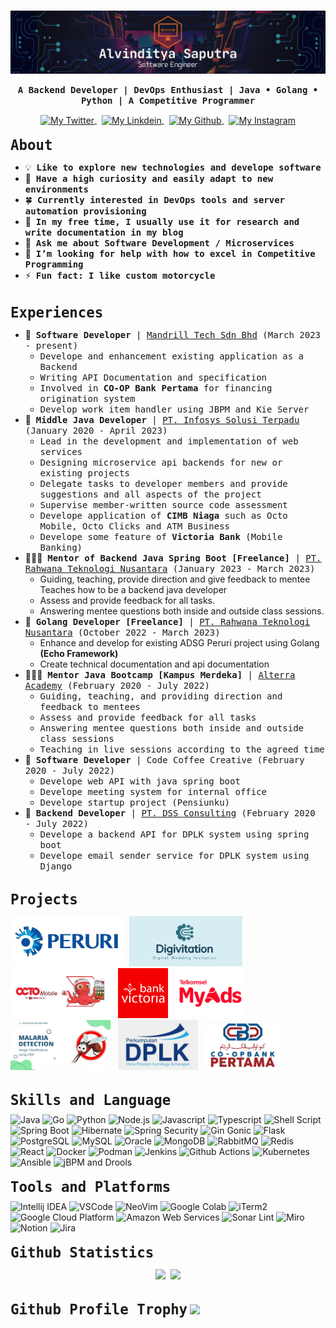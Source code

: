 # 


[![Alvinditya Saputra](/images/about/banner.png)](https://piinalpin.com/)
<p align="center"><b align="center"><samp> A Backend Developer | DevOps Enthusiast | Java &#x2022; Golang &#x2022; Python | A Competitive Programmer </samp></b></p>

<div align="center">
  <a href="https://twitter.com/piinalpin">
    <img align="center" alt="My Twitter" height="25px" width="100px" src="https://img.shields.io/badge/Twitter-1DA1F2?style=for-the-badge&logo=Twitter&logoColor=white" />
  </a>
  &nbsp;
  <a href="https://www.linkedin.com/in/piinalpin/">
    <img align="center" alt="My Linkdein" height="25px" width="100px" src="https://img.shields.io/badge/Linkedin-0A66C2?style=for-the-badge&logo=Linkedin&logoColor=white" />
  </a>
  &nbsp;
  <a href="https://github.com/piinalpin">
    <img align="center" alt="My Github" height="25px" width="100px" src="https://img.shields.io/badge/Github-181717?style=for-the-badge&logo=Github&logoColor=white" />
  </a>
  &nbsp;
  <a href="https://www.instagram.com/piinalpin/">
    <img align="center" alt="My Instagram" height="25px" width="100px" src="https://img.shields.io/badge/Instagram-E4405F?style=for-the-badge&logo=instagram&logoColor=white" />
  </a>
</div>

<br>
<b style="font-size: 1.4rem;"><samp>About</samp></b>

- 💡 &nbsp;<samp><b>Like to explore new technologies and develope software</b></samp>
- 🔭 &nbsp;<samp><b>Have a high curiosity and easily adapt to new environments</b></samp>
- 🍀 &nbsp;<samp><b>Currently interested in DevOps tools and server automation provisioning</b></samp>
- 📔 &nbsp;<samp><b>In my free time, I usually use it for research and write documentation in my blog</b></samp>
- 💬 &nbsp;<samp><b>Ask me about Software Development / Microservices</b></samp>
- 🤔 &nbsp;<samp><b>I’m looking for help with how to excel in Competitive Programming</b></samp>
- ⚡ &nbsp;<samp><b>Fun fact: I like custom motorcycle</b>

<br>
<b style="font-size: 1.4rem;"><samp>Experiences</samp></b>

- 💼 &nbsp;<samp><b>Software Developer</b> | [Mandrill Tech Sdn Bhd](https://www.mandrill.com.my/) (March 2023 - present)</samp>
    -  <samp>Develope and enhancement existing application as a Backend</samp>
    -  <samp>Writing API Documentation and specification</samp>
    -  <samp>Involved in <b>CO-OP Bank Pertama</b> for financing origination system</samp>
    -  <samp>Develop work item handler using JBPM and Kie Server</samp>
- 👷 &nbsp;<samp><b>Middle Java Developer</b> | [PT. Infosys Solusi Terpadu](https://ist.id) (January 2020 - April 2023)</samp>
  -  <samp>Lead in the development and implementation of web services</samp>
  - <samp>Designing microservice api backends for new or existing projects</samp>
  - <samp>Delegate tasks to developer members and provide suggestions and all aspects of the project</samp>
  - <samp>Supervise member-written source code assessment</samp>
  - <samp>Develope application of <b>CIMB Niaga</b> such as Octo Mobile, Octo Clicks and ATM Business</samp>
  - <samp>Develope some feature of <b>Victoria Bank</b> (Mobile Banking)</samp>
- 👨🏻‍🏫 &nbsp;<samp><b>Mentor of Backend Java Spring Boot [Freelance]</b> | [PT. Rahwana Teknologi Nusantara](https://rawlabs.id) (January 2023 - March 2023)</samp>
  - Guiding, teaching, provide direction and give feedback to mentee Teaches how to be a backend java developer
  - Assess and provide feedback for all tasks.
  - Answering mentee questions both inside and outside class sessions.
- 👷 &nbsp;<samp><b>Golang Developer [Freelance]</b> | [PT. Rahwana Teknologi Nusantara](https://rawlabs.id) (October 2022 - March 2023)</samp>
  - Enhance and develop for existing ADSG Peruri project using Golang **(Echo Framework)**
  - Create technical documentation and api documentation
- 👨🏻‍🏫 &nbsp;<samp><b>Mentor Java Bootcamp [Kampus Merdeka]</b> | [Alterra Academy](https://academy.alterra.id) (February 2020 - July 2022)</samp>
  - <samp>Guiding, teaching, and providing direction and feedback to mentees</samp>
  - <samp>Assess and provide feedback for all tasks</samp>
  - <samp>Answering mentee questions both inside and outside class sessions</samp>
  - <samp>Teaching in live sessions according to the agreed time</samp>
- 💼 &nbsp;<samp><b>Software Developer</b> | Code Coffee Creative (February 2020 - July 2022)</samp>
  - <samp>Develope web API with java spring boot</samp>
  - <samp>Develope meeting system for internal office</samp>
  - <samp>Develope startup project (Pensiunku)</samp>
- 💼 &nbsp;<samp><b>Backend Developer</b> | [PT. DSS Consulting](https://dssconsulting.id) (February 2020 - July 2022)</samp>
  - <samp>Develope a backend API for DPLK system using spring boot</samp>
  - <samp>Develope email sender service for DPLK system using Django</samp>

<br>
<b style="font-size: 1.4rem;"><samp>Projects</samp></b>
<p align="left">
  <img height="80px" src="/images/about/peruri-logo.jpg"/>&nbsp;&nbsp;
  <img height="80px" src="/images/about/digivitation-logo.png"/>&nbsp;&nbsp;
  <img height="80px" src="/images/about/octomobile-logo.jpg"/>&nbsp;&nbsp;
  <img height="80px" src="/images/about/bank-victoria-logo.jpg"/>&nbsp;&nbsp;
  <img height="80px" src="/images/about/myads-logo.jpg"/>&nbsp;&nbsp;
  <img height="80px" src="/images/about/thesis-project-malaria-detection.jpg"/>&nbsp;&nbsp;
  <img height="80px" src="/images/about/dplk-logo.jpg"/>&nbsp;&nbsp;
  <img height="80px" src="/images/about/cbp.png"/>&nbsp;&nbsp;
</p>

<br>
<b style="font-size: 1.4rem;"><samp>Skills and Language</samp></b>

<div>
    <img src="https://img.shields.io/badge/Java-ED8B00?style=for-the-badge&logo=spring&logoColor=white" alt="Java" style="margin-top:10px;"/>
    <img src="https://img.shields.io/badge/Go-00ADD8?style=for-the-badge&logo=go&logoColor=white" alt="Go"/>
    <img src="https://img.shields.io/badge/Python-3776AB?style=for-the-badge&logo=python&logoColor=white" alt="Python"/>
    <img src="https://img.shields.io/badge/Node.js-43853D?style=for-the-badge&logo=node.js&logoColor=white" alt="Node.js"/>
    <img src="https://img.shields.io/badge/JavaScript-F7DF1E?style=for-the-badge&logo=javascript&logoColor=black" alt="Javascript"/>
    <img src="https://img.shields.io/badge/TypeScript-007ACC?style=for-the-badge&logo=typescript&logoColor=white" alt="Typescript"/>
    <img src="https://img.shields.io/badge/Shell_Script-121011?style=for-the-badge&logo=gnu-bash&logoColor=white" alt="Shell Script"/>
    <img src="https://img.shields.io/badge/SpringBoot-6DB33F?style=for-the-badge&logo=spring&logoColor=white" alt="Spring Boot"/>
    <img src="https://img.shields.io/badge/Hibernate-59666C?style=for-the-badge&logo=Hibernate&logoColor=white" alt="Hibernate"/>
    <img src="https://img.shields.io/badge/Spring_Security-6DB33F?style=for-the-badge&logo=Spring-Security&logoColor=white" alt="Spring Security"/>
    <img src="https://img.shields.io/badge/Gin_Gonic-00ADD8?style=for-the-badge&logo=Go&logoColor=white" alt="Gin Gonic"/>
    <img src="https://img.shields.io/badge/Flask-000000?style=for-the-badge&logo=flask&logoColor=white" alt="Flask"/>
    <img src="https://img.shields.io/badge/PostgreSQL-316192?style=for-the-badge&logo=postgresql&logoColor=white" alt="PostgreSQL"/>
    <img src="https://img.shields.io/badge/MySQL-00000F?style=for-the-badge&logo=mysql&logoColor=white" alt="MySQL"/>
    <img src="https://img.shields.io/badge/Oracle-F80000?style=for-the-badge&logo=oracle&logoColor=black" alt="Oracle"/>
    <img src="https://img.shields.io/badge/MongoDB-4EA94B?style=for-the-badge&logo=mongodb&logoColor=white" alt="MongoDB"/>
    <img src="https://img.shields.io/badge/rabbitmq-%23FF6600.svg?&style=for-the-badge&logo=rabbitmq&logoColor=white" alt="RabbitMQ"/>
    <img src="https://img.shields.io/badge/redis-%23DD0031.svg?&style=for-the-badge&logo=redis&logoColor=white" alt="Redis"/>
    <img src="https://img.shields.io/badge/React-20232A?style=for-the-badge&logo=react&logoColor=61DAFB" alt="React"/>
    <img src="https://img.shields.io/badge/Docker-2496ED?style=for-the-badge&logo=docker&logoColor=white" alt="Docker"/>
    <img src="https://img.shields.io/badge/Podman-892CA0?style=for-the-badge&logo=podman&logoColor=white" alt="Podman"/>
    <img src="https://img.shields.io/badge/Jenkins-D24939?style=for-the-badge&logo=Jenkins&logoColor=white" alt="Jenkins"/>
    <img src="https://img.shields.io/badge/GitHub_Actions-2088FF?style=for-the-badge&logo=github-actions&logoColor=white" alt="Github Actions"/>
    <img src="https://img.shields.io/badge/Kubernetes-326CE5?style=for-the-badge&logo=kubernetes&logoColor=white" alt="Kubernetes"/>
    <img src="https://img.shields.io/badge/Ansible-EE0000?style=for-the-badge&logo=ansible&logoColor=white" alt="Ansible"/>
    <img src="https://img.shields.io/badge/jBPM%20and%20Drools-FFFFFF?style=for-the-badge&logo=openjdk&logoColor=black" alt="jBPM and Drools"/>
</div>

<br style="margin-bottom:20px;">
<b style="font-size: 1.4rem;"><samp>Tools and Platforms</samp></b>

<div>
    <img src="https://img.shields.io/badge/IntelliJ_IDEA-000000.svg?style=for-the-badge&logo=intellij-idea&logoColor=white" alt="Intellij IDEA" style="margin-top:10px;"/>
    <img src="https://img.shields.io/badge/Visual_Studio_Code-0078D4?style=for-the-badge&logo=visual%20studio%20code&logoColor=white" alt="VSCode"/>
    <img src="https://img.shields.io/badge/NeoVim-%2357A143.svg?&style=for-the-badge&logo=neovim&logoColor=white" alt="NeoVim"/>
    <img src="https://img.shields.io/badge/Colab-F9AB00?style=for-the-badge&logo=googlecolab&color=525252" alt="Google Colab"/>
    <img src="https://img.shields.io/badge/iTerm2-000000?style=for-the-badge&logo=iterm2&logoColor=white" alt="iTerm2"/>
    <img src="https://img.shields.io/badge/Google_Cloud-4285F4?style=for-the-badge&logo=google-cloud&logoColor=white" alt="Google Cloud Platform"/>
    <img src="https://img.shields.io/badge/Amazon_AWS-232F3E?style=for-the-badge&logo=amazon-aws&logoColor=white" alt="Amazon Web Services"/>
    <img src="https://img.shields.io/badge/SonarLint-CB2029?style=for-the-badge&logo=sonarlint&logoColor=white" alt="Sonar Lint"/>
    <img src="https://img.shields.io/badge/Miro-050038?style=for-the-badge&logo=Miro&logoColor=white" alt="Miro"/>
    <img src="https://img.shields.io/badge/Notion-000000?style=for-the-badge&logo=notion&logoColor=white" alt="Notion"/>
    <img src="https://img.shields.io/badge/Jira-0052CC?style=for-the-badge&logo=Jira&logoColor=white" alt="Jira"/>
</div>

<br>
<b style="font-size: 1.4rem;"><samp>Github Statistics</samp></b>
<p align="center">
    <img  width="395" src="https://github-readme-stats-8n3301tqy-piinalpin.vercel.app/api?username=piinalpin&theme=onedark&hide_border=false&include_all_commits=false&count_private=false"/>&nbsp;
    <img  width="395" src="https://github-readme-streak-stats.herokuapp.com/?user=piinalpin&theme=&theme=onedark&hide_border=false" />
</p>

<br>
<b style="font-size: 1.4rem;"><samp>Github Profile Trophy</samp></b>
<img src="https://github-profile-trophy.vercel.app/?username=piinalpin&column=8&theme=onedark&no-frame=true&no-bg=true"/>


